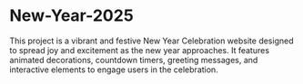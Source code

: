 # New-Year-2025
This project is a vibrant and festive New Year Celebration website designed to spread joy and excitement as the new year approaches. It features animated decorations, countdown timers, greeting messages, and interactive elements to engage users in the celebration.
